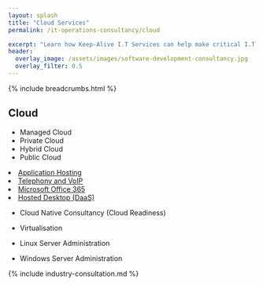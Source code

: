 ```yaml
---
layout: splash
title: "Cloud Services"
permalink: /it-operations-consultancy/cloud

excerpt: "Learn how Keep-Alive I.T Services can help make critical I.T Software decisions and develop bespoke Software solutions for your business."
header:
  overlay_image: /assets/images/software-development-consultancy.jpg
  overlay_filter: 0.5 
---
```


{% include breadcrumbs.html %}

## Cloud

- Managed Cloud
- Private Cloud
- Hybrid Cloud
- Public Cloud

<li><a title="Application Hosting" href="application-hosting/">Application Hosting</a></li>


<li><a title="Telephony and VoIP" href="telephony-voip/">Telephony and VoIP</a></li>
<li><a title="Microsoft Office 365" href="office-365-for-business/">Microsoft Office 365</a></li>

<li><a title="Hosted Desktop (DaaS)" href="hosted-desktops/">Hosted Desktop (DaaS)</a></li>


- Cloud Native Consultancy (Cloud Readiness)
- Virtualisation

- Linux Server Administration
- Windows Server Administration


{% include industry-consultation.md %}